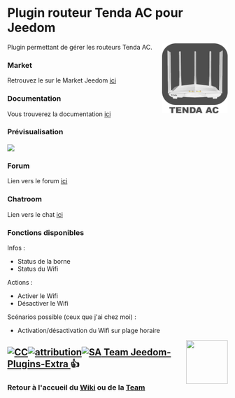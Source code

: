 # Plugin routeur Tenda AC pour Jeedom

<img src="plugin_info/tendaac_icon.png" align="right" height="160" width="150">

Plugin permettant de gérer les routeurs Tenda AC.


### Market

Retrouvez le sur le Market Jeedom [ici](https://www.jeedom.com/market/index.php?v=d&p=market&type=plugin&name=bornetenda)


### Documentation

Vous trouverez la documentation [ici](https://github.com/Jeedom-Plugins-Extra/plugin-bornetenda/blob/master/docs/fr_FR/index.md)


### Prévisualisation

<img src="docs/images/bornetenda_screenshot1.jpg" align="center">


### Forum

Lien vers le forum [ici](https://www.jeedom.com/forum/viewtopic.php?f=28&t=5279)


### Chatroom

Lien vers le chat [ici](https://gitter.im/Jeedom-Plugins-Extra/plugin-bornetenda)


### Fonctions disponibles

Infos :
* Status de la borne
* Status du Wifi

Actions :
* Activer le Wifi
* Désactiver le Wifi

Scénarios possible (ceux que j'ai chez moi) :
* Activation/désactivation du Wifi sur plage horaire

<img src="https://github.com/Jeedom-Plugins-Extra/Jeedom-Plugins-Extra/blob/master/images/Jeedom-Plugins-Extra.png" align="right" height="100" width="95">

## <a href="https://creativecommons.org/licenses/by-sa/4.0/"><img alt="CC" src="https://creativecommons.org/images/deed/cc_blue_x2.png" height="24px" width="24px"><img alt="attribution" src="https://creativecommons.org/images/deed/attribution_icon_blue_x2.png" height="24px" width="24px"><img alt="SA" src="https://creativecommons.org/images/deed/sa_blue_x2.png" height="24px" width="24px"> Team Jeedom-Plugins-Extra </a> 👍
### Retour à l'accueil du [Wiki](https://github.com/Jeedom-Plugins-Extra/Jeedom-Plugins-Extra/wiki) ou de la [Team](https://github.com/Jeedom-Plugins-Extra)

